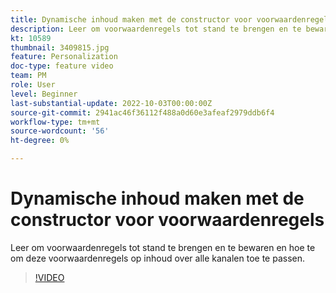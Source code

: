 ```yaml
---
title: Dynamische inhoud maken met de constructor voor voorwaardenregels
description: Leer om voorwaardenregels tot stand te brengen en te bewaren en hoe te om deze voorwaardenregels op inhoud over alle kanalen toe te passen.
kt: 10589
thumbnail: 3409815.jpg
feature: Personalization
doc-type: feature video
team: PM
role: User
level: Beginner
last-substantial-update: 2022-10-03T00:00:00Z
source-git-commit: 2941ac46f36112f488a0d60e3afeaf2979ddb6f4
workflow-type: tm+mt
source-wordcount: '56'
ht-degree: 0%

---
```


# Dynamische inhoud maken met de constructor voor voorwaardenregels

Leer om voorwaardenregels tot stand te brengen en te bewaren en hoe te om deze voorwaardenregels op inhoud over alle kanalen toe te passen.

>[!VIDEO](https://video.tv.adobe.com/v/3409815?quality=12)
